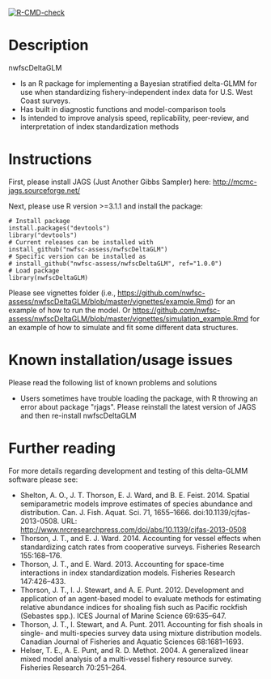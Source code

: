   <!-- badges: start -->
  [![R-CMD-check](https://github.com/nwfsc-assess/nwfscDeltaGLM/workflows/R-CMD-check/badge.svg)](https://github.com/nwfsc-assess/nwfscDeltaGLM/actions)
  <!-- badges: end -->
Description
=============

nwfscDeltaGLM
* Is an R package for implementing a Bayesian stratified delta-GLMM for use when standardizing fishery-independent index data for U.S. West Coast surveys.
* Has built in diagnostic functions and model-comparison tools
* Is intended to improve analysis speed, replicability, peer-review, and interpretation of index standardization methods


Instructions
=============

First, please install JAGS (Just Another Gibbs Sampler) here: http://mcmc-jags.sourceforge.net/

Next, please use R version >=3.1.1 and install the package:

    # Install package
    install.packages("devtools")
    library("devtools")
    # Current releases can be installed with
    install_github("nwfsc-assess/nwfscDeltaGLM")
    # Specific version can be installed as
    # install_github("nwfsc-assess/nwfscDeltaGLM", ref="1.0.0") 
    # Load package
    library(nwfscDeltaGLM) 

Please see vignettes folder (i.e., https://github.com/nwfsc-assess/nwfscDeltaGLM/blob/master/vignettes/example.Rmd) for an example of how to run the model. Or https://github.com/nwfsc-assess/nwfscDeltaGLM/blob/master/vignettes/simulation_example.Rmd for an example of how to simulate and fit some different data structures. 

Known installation/usage issues
=============
Please read the following list of known problems and solutions
* Users sometimes have trouble loading the package, with R throwing an error about package "rjags".  Please reinstall the latest version of JAGS and then re-install nwfscDeltaGLM

Further reading
=============

For more details regarding development and testing of this delta-GLMM software please see:
* Shelton, A. O., J. T. Thorson, E. J. Ward, and B. E. Feist. 2014. Spatial semiparametric models improve estimates of species abundance and distribution. Can. J. Fish. Aquat. Sci. 71, 1655–1666. doi:10.1139/cjfas-2013-0508. URL: http://www.nrcresearchpress.com/doi/abs/10.1139/cjfas-2013-0508
* Thorson, J. T., and E. J. Ward. 2014. Accounting for vessel effects when standardizing catch rates from cooperative surveys. Fisheries Research 155:168–176.
* Thorson, J. T., and E. Ward. 2013. Accounting for space-time interactions in index standardization models. Fisheries Research 147:426–433.
* Thorson, J. T., I. J. Stewart, and A. E. Punt. 2012. Development and application of an agent-based model to evaluate methods for estimating relative abundance indices for shoaling fish such as Pacific rockfish (Sebastes spp.). ICES Journal of Marine Science 69:635–647.
* Thorson, J. T., I. Stewart, and A. Punt. 2011. Accounting for fish shoals in single- and multi-species survey data using mixture distribution models. Canadian Journal of Fisheries and Aquatic Sciences 68:1681–1693.
* Helser, T. E., A. E. Punt, and R. D. Methot. 2004. A generalized linear mixed model analysis of a multi-vessel fishery resource survey. Fisheries Research 70:251–264.



